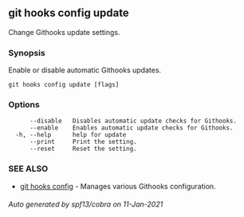 ## git hooks config update

Change Githooks update settings.

### Synopsis

Enable or disable automatic Githooks updates.

```
git hooks config update [flags]
```

### Options

```
      --disable   Disables automatic update checks for Githooks.
      --enable    Enables automatic update checks for Githooks.
  -h, --help      help for update
      --print     Print the setting.
      --reset     Reset the setting.
```

### SEE ALSO

* [git hooks config](git_hooks_config.md)	 - Manages various Githooks configuration.

###### Auto generated by spf13/cobra on 11-Jan-2021
